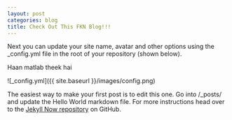 ```yaml
---
layout: post
categories: blog
title: Check Out This FKN Blog!!!
---
```


Next you can update your site name, avatar and other options using the _config.yml file in the root of your repository (shown below).

Haan matlab theek hai

![_config.yml]({{ site.baseurl }}/images/config.png)

The easiest way to make your first post is to edit this one. Go into /_posts/ and update the Hello World markdown file. For more instructions head over to the [Jekyll Now repository](https://github.com/barryclark/jekyll-now) on GitHub.
